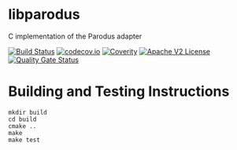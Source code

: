 # libparodus

C implementation of the Parodus adapter

[![Build Status](https://travis-ci.com/xmidt-org/libparodus.svg?branch=master)](https://travis-ci.com/xmidt-org/libparodus)
[![codecov.io](http://codecov.io/github/xmidt-org/libparodus/coverage.svg?branch=master)](http://codecov.io/github/xmidt-org/libparodus?branch=master)
[![Coverity](https://img.shields.io/coverity/scan/11443.svg)](https://scan.coverity.com/projects/comcast-libparodus)
[![Apache V2 License](http://img.shields.io/badge/license-Apache%20V2-blue.svg)](https://github.com/xmidt-org/libparodus/blob/master/LICENSE)
[![Quality Gate Status](https://sonarcloud.io/api/project_badges/measure?project=xmidt-org_libparodus&metric=alert_status)](https://sonarcloud.io/dashboard?id=xmidt-org_libparodus)

# Building and Testing Instructions

```
mkdir build
cd build
cmake ..
make
make test
```

